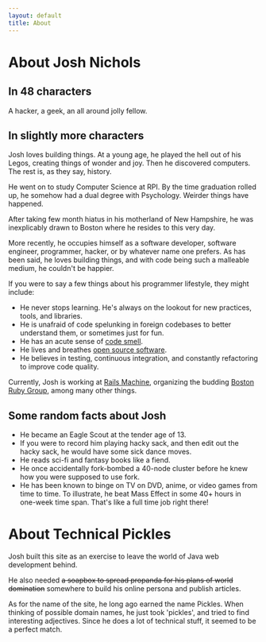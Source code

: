 ```yaml
---
layout: default
title: About
---
```


# About Josh Nichols

## In 48 characters

A hacker, a geek, an all around jolly fellow.

## In slightly more characters

Josh loves building things. At a young age, he played the hell out of his Legos, creating things of wonder and joy. Then he discovered computers. The rest is, as they say, history.

He went on to study Computer Science at RPI. By the time graduation rolled up, he somehow had a dual degree with Psychology. Weirder things have happened.

After taking few month hiatus in his motherland of New Hampshire, he was inexplicably drawn to Boston where he resides to this very day.

More recently, he occupies himself as a software developer, software engineer, programmer, hacker, or by whatever name one prefers. As has been said, he loves building things, and with code being such a malleable medium, he couldn't be happier.

If you were to say a few things about his programmer lifestyle, they might include:

 * He never stops learning. He's always on the lookout for new practices, tools, and libraries.
 * He is unafraid of code spelunking in foreign codebases to better understand them, or sometimes just for fun.
 * He has an acute sense of [code smell](http://martinfowler.com/bliki/CodeSmell.html).
 * He lives and breathes [open source software](http://github.com/technicalpickles).
 * He believes in testing, continuous integration, and constantly refactoring to improve code quality.

Currently, Josh is working at [Rails Machine](http://railsmachine.com), organizing the budding [Boston Ruby Group](http://bostonrb.org), among many other things.

## Some random facts about Josh

 * He became an Eagle Scout at the tender age of 13.
 * If you were to record him playing hacky sack, and then edit out the hacky sack, he would have some sick dance moves.
 * He reads sci-fi and fantasy books like a fiend.
 * He once accidentally fork-bombed a 40-node cluster before he knew how you were supposed to use fork.
 * He has been known to binge on TV on DVD, anime, or video games from time to time. To illustrate, he beat Mass Effect in some 40+ hours in one-week time span. That's like a full time job right there!

# About Technical Pickles

Josh built this site as an exercise to leave the world of Java web development behind.

He also needed <del>a soapbox to spread propanda for his plans of world domination</del> somewhere to build his online persona and publish articles.

As for the name of the site, he long ago earned the name Pickles. When thinking of possible domain names, he just took 'pickles', and tried to find interesting adjectives. Since he does a lot of technical stuff, it seemed to be a perfect match.

